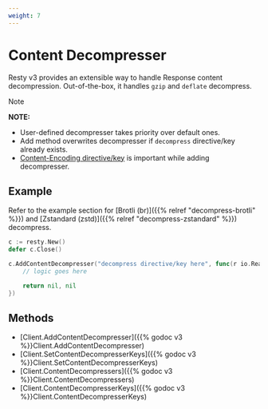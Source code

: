 ```yaml
---
weight: 7
---
```


# Content Decompresser

Resty v3 provides an extensible way to handle Response content decompression. Out-of-the-box, it handles `gzip` and `deflate` decompress.

> [!NOTE]
> **NOTE:**
> * User-defined decompresser takes priority over default ones.
> * Add method overwrites decompresser if `decompress` directive/key already exists.
> * [Content-Encoding directive/key](https://developer.mozilla.org/en-US/docs/Web/HTTP/Headers/Content-Encoding) is important while adding decompresser.

## Example

Refer to the example section for [Brotli (br)]({{% relref "decompress-brotli" %}}) and [Zstandard (zstd)]({{% relref "decompress-zstandard" %}}) decompress.

```go
c := resty.New()
defer c.Close()

c.AddContentDecompresser("decompress directive/key here", func(r io.ReadCloser) (io.ReadCloser, error) {
    // logic goes here

    return nil, nil
})
```

## Methods

* [Client.AddContentDecompresser]({{% godoc v3 %}}Client.AddContentDecompresser)
* [Client.SetContentDecompresserKeys]({{% godoc v3 %}}Client.SetContentDecompresserKeys)
* [Client.ContentDecompressers]({{% godoc v3 %}}Client.ContentDecompressers)
* [Client.ContentDecompresserKeys]({{% godoc v3 %}}Client.ContentDecompresserKeys)
